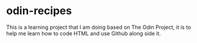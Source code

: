 # odin-recipes
This is a learning project that I am doing based on The Odin Project, it is to help me learn how to code HTML and use Github along side it.